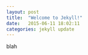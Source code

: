 ```yaml
---
layout: post
title:  "Welcome to Jekyll!"
date:   2015-06-11 18:02:11
categories: jekyll update
---
```


blah